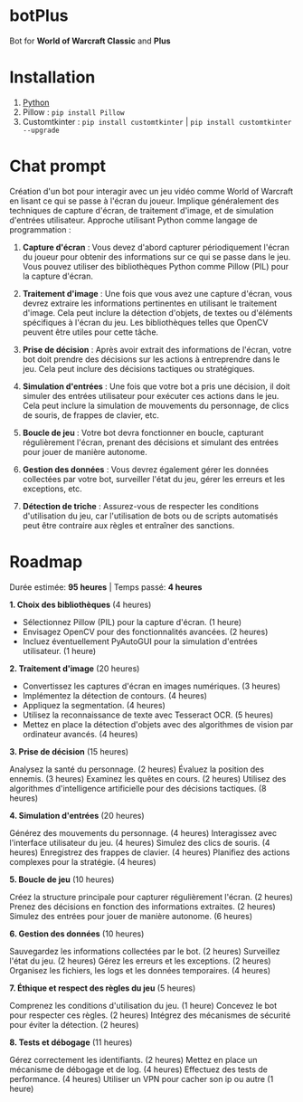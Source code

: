 # botPlus

Bot for **World of Warcraft Classic** and **Plus**

# Installation

1. [Python](https://www.python.org/downloads/)
2. Pillow : `pip install Pillow`
3. Customtkinter : `pip install customtkinter` | `pip install customtkinter --upgrade`


# Chat prompt 

Création d'un bot pour interagir avec un jeu vidéo comme World of Warcraft en lisant ce qui se passe à l'écran du joueur. Implique généralement des techniques de capture d'écran, de traitement d'image, et de simulation d'entrées utilisateur. Approche utilisant Python comme langage de programmation :

1. **Capture d'écran** : Vous devez d'abord capturer périodiquement l'écran du joueur pour obtenir des informations sur ce qui se passe dans le jeu. Vous pouvez utiliser des bibliothèques Python comme Pillow (PIL) pour la capture d'écran.

2. **Traitement d'image** : Une fois que vous avez une capture d'écran, vous devrez extraire les informations pertinentes en utilisant le traitement d'image. Cela peut inclure la détection d'objets, de textes ou d'éléments spécifiques à l'écran du jeu. Les bibliothèques telles que OpenCV peuvent être utiles pour cette tâche.

3. **Prise de décision** : Après avoir extrait des informations de l'écran, votre bot doit prendre des décisions sur les actions à entreprendre dans le jeu. Cela peut inclure des décisions tactiques ou stratégiques.

4. **Simulation d'entrées** : Une fois que votre bot a pris une décision, il doit simuler des entrées utilisateur pour exécuter ces actions dans le jeu. Cela peut inclure la simulation de mouvements du personnage, de clics de souris, de frappes de clavier, etc.

5. **Boucle de jeu** : Votre bot devra fonctionner en boucle, capturant régulièrement l'écran, prenant des décisions et simulant des entrées pour jouer de manière autonome.

6. **Gestion des données** : Vous devrez également gérer les données collectées par votre bot, surveiller l'état du jeu, gérer les erreurs et les exceptions, etc.

7. **Détection de triche** : Assurez-vous de respecter les conditions d'utilisation du jeu, car l'utilisation de bots ou de scripts automatisés peut être contraire aux règles et entraîner des sanctions.

# Roadmap 

Durée estimée: **95 heures** | Temps passé: **4 heures**

**1. Choix des bibliothèques** (4 heures)

- Sélectionnez Pillow (PIL) pour la capture d'écran. (1 heure)
- Envisagez OpenCV pour des fonctionnalités avancées. (2 heures)
- Incluez éventuellement PyAutoGUI pour la simulation d'entrées utilisateur. (1 heure)
  
**2. Traitement d'image** (20 heures)

- Convertissez les captures d'écran en images numériques. (3 heures)
- Implémentez la détection de contours. (4 heures)
- Appliquez la segmentation. (4 heures)
- Utilisez la reconnaissance de texte avec Tesseract OCR. (5 heures)
- Mettez en place la détection d'objets avec des algorithmes de vision par ordinateur avancés. (4 heures)

**3. Prise de décision** (15 heures)

Analysez la santé du personnage. (2 heures)
Évaluez la position des ennemis. (3 heures)
Examinez les quêtes en cours. (2 heures)
Utilisez des algorithmes d'intelligence artificielle pour des décisions tactiques. (8 heures)

**4. Simulation d'entrées** (20 heures)

Générez des mouvements du personnage. (4 heures)
Interagissez avec l'interface utilisateur du jeu. (4 heures)
Simulez des clics de souris. (4 heures)
Enregistrez des frappes de clavier. (4 heures)
Planifiez des actions complexes pour la stratégie. (4 heures)

**5. Boucle de jeu** (10 heures)

Créez la structure principale pour capturer régulièrement l'écran. (2 heures)
Prenez des décisions en fonction des informations extraites. (2 heures)
Simulez des entrées pour jouer de manière autonome. (6 heures)

**6. Gestion des données** (10 heures)

Sauvegardez les informations collectées par le bot. (2 heures)
Surveillez l'état du jeu. (2 heures)
Gérez les erreurs et les exceptions. (2 heures)
Organisez les fichiers, les logs et les données temporaires. (4 heures)

**7. Éthique et respect des règles du jeu** (5 heures)

Comprenez les conditions d'utilisation du jeu. (1 heure)
Concevez le bot pour respecter ces règles. (2 heures)
Intégrez des mécanismes de sécurité pour éviter la détection. (2 heures)

**8. Tests et débogage** (11 heures)

Gérez correctement les identifiants. (2 heures)
Mettez en place un mécanisme de débogage et de log. (4 heures)
Effectuez des tests de performance. (4 heures)
Utiliser un VPN pour cacher son ip ou autre (1 heure)


